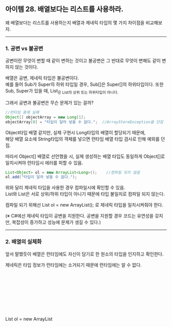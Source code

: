 ## 아이템 28. 배열보다는 리스트를 사용하라.

왜 배열보다는 리스트를 사용하는지 배열과 제네릭 타입의 몇 가지 차이점을 비교해보자.  

---
### 1. 공변 vs 불공변

공변이란 무엇이 변할 때 같이 변하는 것이고 불공변은 그 반대로 무엇이 변해도 같이 변하지 않는 것이다.

배열은 공변, 제네릭 타입은 불공변이다.  
예를 들어 Sub가 Super의 하위 타입일 경우, Sub[]은 Super[]의 하위타입이다.
또한 Sub, Super가 있을 때, List<Sub>은 List<Super>의 상위 또는 하위타입이 아니다.

그래서 공변과 불공변은 무슨 문제가 있는 걸까?  

```java
//런타임 중에 실패
Object[] objectArray = new Long[1];
objectArray[0] = "타입이 달라 넣을 수 없다.";  //ArrayStoreException을 던짐
```
Object타입 배열 같지만, 실제 구현시 Long타입의 배열이 할당되기 때문에,   
해당 배열 요소에 String타입의 객체를 넣으면 런타임 배열 타입 검사로 인해 예외를 던짐.

따라서 Object[] 배열로 선언했을 시, 실제 생성하는 배열 타입도 동일하게 Object[]로 일치시켜야 런타임시 에러를 피할 수 있음.  

```java
List<Object> ol = new ArrayList<Long>();    //컴파일 되지 않음
ol.add("타입이 달라 넣을 수 없다."); 
```
위와 달리 제네릭 타입을 사용한 경우 컴파일시에 확인할 수 있음.  
List<Object>와 List<Long>은 서로 상위/하위 타입이 아니기 때문에 타입 불일치로 컴파일 되지 않는다.  

컴파일 되기 위해선 List<Object> ol = new ArrayList<Object>(); 로 제네릭 타입을 일치시켜줘야 한다.  

(※ C#에선 제네릭 타입이 공변을 지원한다.
공변을 지원할 경우 코드는 유연성을 갖지만, 복잡성이 증가하고 성능에 문제가 생길 수 있다.)

---
### 2. 배열의 실체화  

앞서 말했듯이 배열은 런타임에도 자신이 담기로 한 원소의 타입을 인지하고 확인한다.  

제네릭은 타입 정보가 런타임에는 소거되기 때문에 런타임에는 알 수 없다.  

List<Object> ol = new ArrayList<Object>(); 일 경우 
소거되어 런타임에는 ArrayList인 로타입으로 처리되고 Object객체를 담는 식으로 작동한다.

---

위와 같은 이유들로 인해 배열과 제네릭은 잘 어우러지지 못한다.  
예를 들어 제네릭 배열(Generic array creation)을 만들지 못하는 데 그 이유는 타입 안전하지 않기 때문이다.  
ex) new List<E>[], new List<String>[], new E[]

이를 허용한다면 컴파일러가 자동 생성한 형변환 코드에서 런타임에 ClassCastException을 발생할 수 있다.  
제네릭은 런타임시 캐스팅오류를 막으려고 있는 것이기 때문에 시스템 취지에 어긋난다.  

```java
List<String>[] stringLists = new List<String>[1];  //(1)
List<Integer> inList = List.of(42);                //(2)
Object[] objects = stringLists;                    //(3)
objects[0] = inList;                               //(4)
String s = stringLists[0].get[0];                  //(5)
```

제네릭 배열 생성인 (1)이 가능하다고 가정해 볼 경우,
(2)는 원소가 하나인 List<Integer>를 생성.  
(3)은 (1)에서 생성한 List<String>의 배열을 Object 배열에 할당.  
(4)는 (2)에서 생성한 List<Integer>의 인스턴스를 Object배열의 첫 원소로 저장.  
제네릭은 소거 방식으로 구현되어서 이것이 성공한다.  

문제는 (5)에서 발생하는데 배열에는 지금 List<Integer> 인스턴스가 저장돼 있고, (5)는 이 배열의 처음 리스트에서 첫 원소를 꺼내려 한다.  
컴파일러는 꺼낸 원소를 자동으로 String으로 형변환하는데, 이 원소는 Integer이므로 런타임에 ClassCastException이 발생한다. 
따라서 (1)에서 컴파일 오류를 내야 한다.  

E, List<E>, List<String> 같은 타입을 실체화 불가 타입이라 한다.  
소거 매커니즘 때문에 매개변수화 타입 가운데 실체화 될 수 있는 타입은 List<?>, Map<?,?> 같은 비한정적 와일드카드 타입뿐이다.  
배열을 비한정적 와일드카드 타입으로 만들 수 있으나 유용하지 않을 것이다.  

---
### 배열로 형변환할 때 오류 발생시 해결방법들

배열로 형변환할 때 제네릭 배열 생성 오류나 비검사 형변환 경고가 뜰 수 있다.  
대부분 배열인 E[] 대신 컬렉션 List<E>를 사용하여 해결가능하다.  
단점은 코드가 복잡해지고, 성능이 살짝 나빠질 수 있음.  
장점은 타입안전성과 상호운용성이 좋아짐.  

예시) Chooser클래스  
```java
//제네릭을 사용하지 않은 버전
public class Chooser {
  private final Object[] choiceArray;

  public Chooser(Collection choices) {
    choiceArray = choices.toArray();  //생성시 어떤 타입이 배열로 들어올지 모름.
  }
  public Object choose() {
    Random rnd = ThreadLocalRandom.current();
    return choiceArray[rnd.nextInt(choiceArray.length)];
  }
}

public static void main(String[] args) {
    List<String> stringList = Arrays.asList("apple", "banana", "cherry");
    Chooser chooser = new Chooser(stringList);
    String chosen = (String) chooser.choose();  // 형변환 필요(실제론String이 아닌 다른 타입의 배열일 수 있기 때문에 형변환시 캐스팅 에러 발생 가능) 
    System.out.println(chosen);
}
```

위 버전의 문제는 Object[] 배열을 사용하기 때문에,  
사용할 타입으로 형변환할텐데 만약 타입이 다른 원소를 가지고 있다면 런타임에 형변환 오류가 발생할 수 있다.  

```java
//제네릭 변환 시도1 버전, 컴파일 되지 않음.
public class Chooser<T> {
  private final T[] choiceArray;

  public Chooser(Collection<T> choices) {
    choiceArray = choices.toArray();  
  }
  //choose메서드 동일
}
```

(오류 발생)  
Chooser.java:9: error: incompatible types: Object[] cannot be converted to T[]
  choiceArray = choices.toArray();
                              ^
where T is a type-variable: T extends Object declared in class Chooser

choiceArray = (T[]) choices.toArray();로 Object 배열을 T 배열로 형변환하면 해결된다.  

위와 같이 해결하면 또 다른 경고가 뜬다.  
Chooser.java:9: warning: [unchecked] unchecked cast
  choiceArray = (T[]) choices.toArray();
                                    ^
required: T[], found: Object[]
where T is a type-variable:
T extends Object declared in class Chooser

T가 무슨 타입인지 알 수 없어서 발생하는 경고다.  
제네릭의 소거방식 때문에 런타임시 타입을 알 수 없다.

코드가 안전하다고 확신한다면, 주석을 남기고 애너테이션을 달아서 경고를 숨겨도 된다.  
하지만 경고의 원인을 제거하는 것을 추천한다.(아이템 27)  

```java
public class Chooser<T> {
  private final List<T> choiceList;  //배열 대신 List 사용

  public Chooser(Collection<T> choices) {
    choiceList = new ArrayList<>(choices);  //배열 대신 ArrayList를 사용
  }

  public T choose() {
    Random rnd = ThreadLocalRandom.current();
    return choiceList.get(rnd.nextInt(choiceList.size()));
  }
}
```

코드양이 늘고, 성능이 느릴 수 있지만 런타임시 오류를 방지할 수 있다.  

---
### 정리
- 배열과 제네릭의 차이는 공변과 불공변이다.  
- 배열은 런타임시 실체화되고 제네릭은 타입 정보가 소거된다.
- 배열과 제네릭은 서로 어울리지 않기 때문에 섞어서 사용하다가 오류를 만나면 배열을 리스트로 대체하는 방법을 적용해보자.  